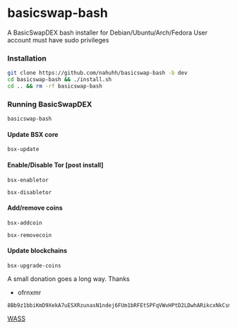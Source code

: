 # basicswap-bash
A BasicSwapDEX bash installer for Debian/Ubuntu/Arch/Fedora
User account must have sudo privileges

### Installation

```bash
git clone https://github.com/nahuhh/basicswap-bash -b dev
cd basicswap-bash && ./install.sh
cd .. && rm -rf basicswap-bash
```


### Running BasicSwapDEX
```
basicswap-bash
```
#### Update BSX core
```
bsx-update
```

#### Enable/Disable Tor [post install]
```
bsx-enabletor
```
```
bsx-disabletor
```

#### Add/remove coins
```
bsx-addcoin
```
```
bsx-removecoin
```

#### Update blockchains
```
bsx-upgrade-coins
```


A small donation goes a long way. Thanks
- ofrnxmr
```
8Bb9z1bbiKmD9XekA7uESXRzunasN1ndej6FUm1bRFEtSPFqVWvHPtD2LDwhARikcxNkCsmaBcGGF2VSeFWhMe57FGXNaZP
```
[WASS](getwishlisted.xyz/ofrnxmr)
